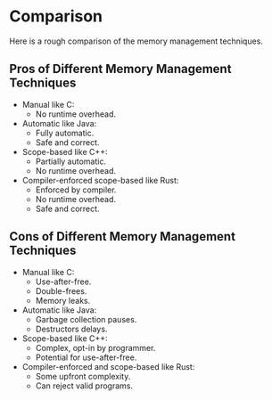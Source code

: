 # Comparison

Here is a rough comparison of the memory management techniques.

## Pros of Different Memory Management Techniques

* Manual like C:
  * No runtime overhead.
* Automatic like Java:
  * Fully automatic.
  * Safe and correct.
* Scope-based like C++:
  * Partially automatic.
  * No runtime overhead.
* Compiler-enforced scope-based like Rust:
  * Enforced by compiler.
  * No runtime overhead.
  * Safe and correct.

## Cons of Different Memory Management Techniques

* Manual like C:
  * Use-after-free.
  * Double-frees.
  * Memory leaks.
* Automatic like Java:
  * Garbage collection pauses.
  * Destructors delays.
* Scope-based like C++:
  * Complex, opt-in by programmer.
  * Potential for use-after-free.
* Compiler-enforced and scope-based like Rust:
  * Some upfront complexity.
  * Can reject valid programs.
